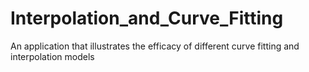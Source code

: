 # Interpolation_and_Curve_Fitting
An application that illustrates the efficacy of different curve fitting and interpolation models

